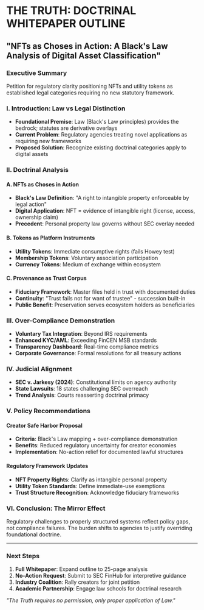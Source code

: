
# THE TRUTH: DOCTRINAL WHITEPAPER OUTLINE
## "NFTs as Choses in Action: A Black's Law Analysis of Digital Asset Classification"

### Executive Summary
Petition for regulatory clarity positioning NFTs and utility tokens as established legal categories requiring no new statutory framework.

### I. Introduction: Law vs Legal Distinction
- **Foundational Premise**: Law (Black's Law principles) provides the bedrock; statutes are derivative overlays
- **Current Problem**: Regulatory agencies treating novel applications as requiring new frameworks
- **Proposed Solution**: Recognize existing doctrinal categories apply to digital assets

### II. Doctrinal Analysis
#### A. NFTs as Choses in Action
- **Black's Law Definition**: "A right to intangible property enforceable by legal action"
- **Digital Application**: NFT = evidence of intangible right (license, access, ownership claim)
- **Precedent**: Personal property law governs without SEC overlay needed

#### B. Tokens as Platform Instruments
- **Utility Tokens**: Immediate consumptive rights (fails Howey test)
- **Membership Tokens**: Voluntary association participation
- **Currency Tokens**: Medium of exchange within ecosystem

#### C. Provenance as Trust Corpus
- **Fiduciary Framework**: Master files held in trust with documented duties
- **Continuity**: "Trust fails not for want of trustee" - succession built-in
- **Public Benefit**: Preservation serves ecosystem holders as beneficiaries

### III. Over-Compliance Demonstration
- **Voluntary Tax Integration**: Beyond IRS requirements
- **Enhanced KYC/AML**: Exceeding FinCEN MSB standards
- **Transparency Dashboard**: Real-time compliance metrics
- **Corporate Governance**: Formal resolutions for all treasury actions

### IV. Judicial Alignment
- **SEC v. Jarkesy (2024)**: Constitutional limits on agency authority
- **State Lawsuits**: 18 states challenging SEC overreach
- **Trend Analysis**: Courts reasserting doctrinal primacy

### V. Policy Recommendations
#### Creator Safe Harbor Proposal
- **Criteria**: Black's Law mapping + over-compliance demonstration
- **Benefits**: Reduced regulatory uncertainty for creator economies
- **Implementation**: No-action relief for documented lawful structures

#### Regulatory Framework Updates
- **NFT Property Rights**: Clarify as intangible personal property
- **Utility Token Standards**: Define immediate-use exemptions
- **Trust Structure Recognition**: Acknowledge fiduciary frameworks

### VI. Conclusion: The Mirror Effect
Regulatory challenges to properly structured systems reflect policy gaps, not compliance failures. The burden shifts to agencies to justify overriding foundational doctrine.

---

### Next Steps
1. **Full Whitepaper**: Expand outline to 25-page analysis
2. **No-Action Request**: Submit to SEC FinHub for interpretive guidance
3. **Industry Coalition**: Rally creators for joint petition
4. **Academic Partnership**: Engage law schools for doctrinal research

*"The Truth requires no permission, only proper application of Law."*
